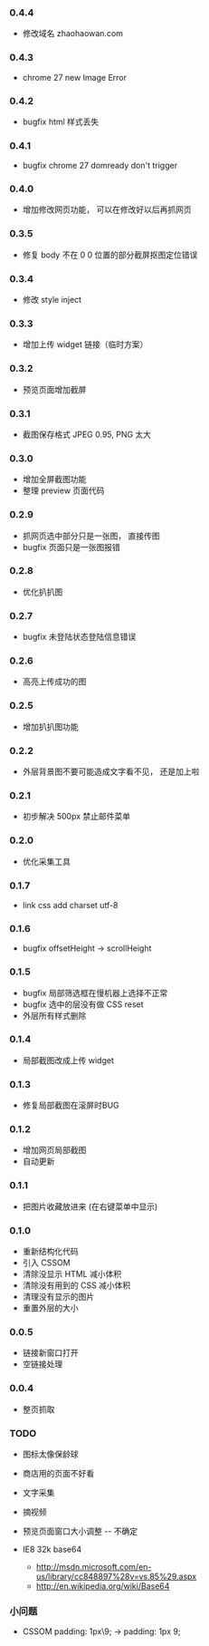 ### 0.4.4
+ 修改域名 zhaohaowan.com

### 0.4.3
+ chrome 27 new Image Error

### 0.4.2
+ bugfix html 样式丢失

### 0.4.1
+ bugfix chrome 27 domready don't trigger

### 0.4.0
+ 增加修改网页功能， 可以在修改好以后再抓网页

### 0.3.5
+ 修复 body 不在 0 0 位置的部分截屏抠图定位错误

### 0.3.4
+ 修改 style inject

### 0.3.3
+ 增加上传 widget 链接（临时方案）

### 0.3.2
+ 预览页面增加截屏

### 0.3.1
+ 截图保存格式 JPEG 0.95, PNG 太大

### 0.3.0
+ 增加全屏截图功能
+ 整理 preview 页面代码

### 0.2.9
+ 抓网页选中部分只是一张图， 直接传图
+ bugfix 页面只是一张图报错

### 0.2.8
+ 优化扒扒图

### 0.2.7
+ bugfix 未登陆状态登陆信息错误

### 0.2.6
+ 高亮上传成功的图

### 0.2.5
+ 增加扒扒图功能

### 0.2.2
+ 外层背景图不要可能造成文字看不见， 还是加上啦

### 0.2.1
+ 初步解决 500px 禁止邮件菜单

### 0.2.0
+ 优化采集工具

### 0.1.7
+ link css add charset utf-8

### 0.1.6
+ bugfix offsetHeight -> scrollHeight

### 0.1.5
+ bugfix 局部筛选框在慢机器上选择不正常
+ bugfix 选中的层没有做 CSS reset
+ 外层所有样式删除

### 0.1.4
+ 局部截图改成上传 widget

### 0.1.3
+ 修复局部截图在滚屏时BUG

### 0.1.2
+ 增加网页局部截图
+ 自动更新

### 0.1.1
+ 把图片收藏放进来 (在右键菜单中显示)

### 0.1.0
+ 重新结构化代码
+ 引入 CSSOM
+ 清除没显示 HTML 减小体积
+ 清除没有用到的 CSS 减小体积
+ 清理没有显示的图片
+ 重置外层的大小

### 0.0.5
+ 链接新窗口打开
+ 空链接处理

### 0.0.4
+ 整页抓取

### TODO
+ 图标太像保龄球
+ 商店用的页面不好看
+ 文字采集
+ 摘视频
+ 预览页面窗口大小调整 -- 不确定

+ IE8 32k base64 
  + http://msdn.microsoft.com/en-us/library/cc848897%28v=vs.85%29.aspx 
  + http://en.wikipedia.org/wiki/Base64

### 小问题
+ CSSOM padding: 1px\9; -> padding: 1px 9;